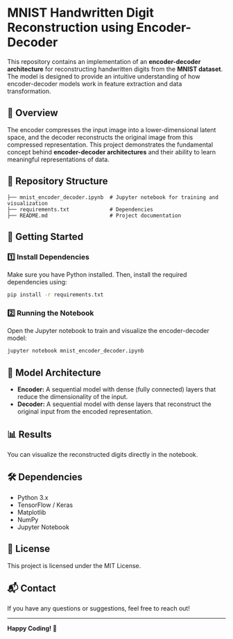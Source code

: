# MNIST Handwritten Digit Reconstruction using Encoder-Decoder

This repository contains an implementation of an **encoder-decoder architecture** for reconstructing handwritten digits from the **MNIST dataset**. The model is designed to provide an intuitive understanding of how encoder-decoder models work in feature extraction and data transformation.

## 📌 Overview
The encoder compresses the input image into a lower-dimensional latent space, and the decoder reconstructs the original image from this compressed representation. This project demonstrates the fundamental concept behind **encoder-decoder architectures** and their ability to learn meaningful representations of data.

## 📂 Repository Structure
```
├── mnist_encoder_decoder.ipynb  # Jupyter notebook for training and visualization
├── requirements.txt             # Dependencies
├── README.md                    # Project documentation
```

## 🚀 Getting Started
### 1️⃣ Install Dependencies
Make sure you have Python installed. Then, install the required dependencies using:
```bash
pip install -r requirements.txt
```

### 2️⃣ Running the Notebook
Open the Jupyter notebook to train and visualize the encoder-decoder model:
```bash
jupyter notebook mnist_encoder_decoder.ipynb
```

## 🎯 Model Architecture
- **Encoder:** A sequential model with dense (fully connected) layers that reduce the dimensionality of the input.
- **Decoder:** A sequential model with dense layers that reconstruct the original input from the encoded representation.

## 📊 Results
You can visualize the reconstructed digits directly in the notebook.

## 🛠️ Dependencies
- Python 3.x
- TensorFlow / Keras
- Matplotlib
- NumPy
- Jupyter Notebook

## 📜 License
This project is licensed under the MIT License.

## 📬 Contact
If you have any questions or suggestions, feel free to reach out!

---
**Happy Coding! 🚀**
